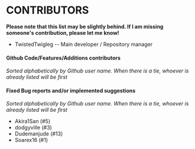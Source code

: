 # CONTRIBUTORS

**Please note that this list may be slightly behind. If I am missing someone's contribution, please let me know!**

* TwistedTwigleg -- Main developer / Repository manager

#### Github Code/Features/Additions contributors
*Sorted alphabetically by Github user name. When there is a tie, whoever is already listed will be first*

#### Fixed Bug reports and/or implemented suggestions
*Sorted alphabetically by Github user name. When there is a tie, whoever is already listed will be first*

* Akira1San (#5)
* dodgyville (#3)
* Dudemanjude (#13)
* Soarex16 (#1)
